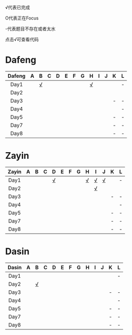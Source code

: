 
√代表已完成

O代表正在Focus

-代表题目不存在或者太水

点击√可查看代码

# Dafeng

Dafeng  |   A    |   B    |   C    |   D    |   E    |   F    |   G    |   H    |   I    |   J    |   K    |   L
:------:|:------:|:------:|:------:|:------:|:------:|:------:|:------:|:------:|:------:|:------:|:------:|:------:
Day1    |        | [√][1] |        |        |        |        |        | [√][2] |        |        |        | - 
Day2    |        |        |        |        |        |        |        |        |        |        |        |  
Day3    |        |        |        |        |        |        |        |        |        |        |    -   | - 
Day4    |        |        |        |        |        |        |        |        |        |        |        | -
Day5    |        |        |        |        |        |        |        |        |        |        |    -   | -
Day7    |        |        |        |        |        |        |        |        |        |        |    -   | - 
Day8    |        |        |        |        |        |        |        |        |        |        |    -   | -



# Zayin

Zayin   |   A    |   B    |   C    |   D    |   E    |   F    |   G    |   H    |   I    |   J    |   K    |   L
:------:|:------:|:------:|:------:|:------:|:------:|:------:|:------:|:------:|:------:|:------:|:------:|:------:
Day1    |        |        |        | [√][3] |        |        |        | [√][4] | [√][5] | [√][6] |        | - 
Day2    |        |        |        |        |        |        |        |        | [√][7] |        |        |  
Day3    |        |        |        |        |        |        |        |        |        |        |    -   | - 
Day4    |        |        |        |        |        |        |        |        |        |        |        | -
Day5    |        |        |        |        |        |        |        |        |        |        |    -   | -
Day7    |        |        |        |        |        |        |        |        |        |        |    -   | - 
Day8    |        |        |        |        |        |        |        |        |        |        |    -   | -


# Dasin

Dasin   |   A    |   B    |   C    |   D    |   E    |   F    |   G    |   H    |   I    |   J    |   K    |   L
:------:|:------:|:------:|:------:|:------:|:------:|:------:|:------:|:------:|:------:|:------:|:------:|:------:
Day1    |        |        |        |        |        |        |        |        |        |        |        | - 
Day2    |        | [√][8] |        |        |        |        |        |        |        |        |        |  
Day3    |        |        |        |        |        |        |        |        |        |        |    -   | - 
Day4    |        |        |        |        |        |        |        |        |        |        |        | -
Day5    |        |        |        |        |        |        |        |        |        |        |    -   | -
Day7    |        |        |        |        |        |        |        |        |        |        |    -   | - 
Day8    |        |        |        |        |        |        |        |        |        |        |    -   | -



[1]: https://github.com/Dafenghh/Training_Summary/blob/master/code/CCPC_Wannafly_Camp_2019/day1/b_dafeng.cpp
[2]: https://github.com/Dafenghh/Training_Summary/blob/master/code/CCPC_Wannafly_Camp_2019/day1/h_dafeng.cpp
[3]: https://github.com/Dafenghh/Training_Summary/blob/master/code/CCPC_Wannafly_Camp_2019/day1/d_zayin.cpp
[4]: https://github.com/Dafenghh/Training_Summary/blob/master/code/CCPC_Wannafly_Camp_2019/day1/h_zayin.cpp
[5]: https://github.com/Dafenghh/Training_Summary/blob/master/code/CCPC_Wannafly_Camp_2019/day1/i_zayin.cpp
[6]: https://github.com/Dafenghh/Training_Summary/blob/master/code/CCPC_Wannafly_Camp_2019/day1/j_zayin.cpp
[7]: https://github.com/Dafenghh/Training_Summary/blob/master/code/CCPC_Wannafly_Camp_2019/day2/i_zayin.cpp
[8]: https://github.com/Dafenghh/Training_Summary/blob/master/code/CCPC_Wannafly_Camp_2019/day2/b_dasin.cpp
